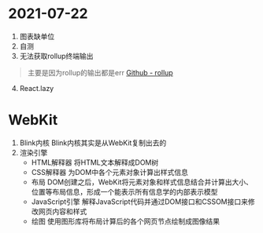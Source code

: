 # 2021-07-22
1. 图表缺单位
2. 自测
3. 无法获取rollup终端输出
> 主要是因为rollup的输出都是err
> [Github - rollup](https://github.com/rollup/rollup/blob/master/cli/run/build.ts)
4. React.lazy

# WebKit
1. Blink内核
Blink内核其实是从WebKit复制出去的
2. 渲染引擎
    - HTML解释器
    将HTML文本解释成DOM树
    - CSS解释器
    为DOM中各个元素对象计算出样式信息
    - 布局
    DOM创建之后，WebKit将元素对象和样式信息结合并计算出大小、位置等布局信息，形成一个能表示所有信息学的内部表示模型
    - JavaScript引擎
    解释JavaScript代码并通过DOM接口和CSSOM接口来修改网页内容和样式
    - 绘图
    使用图形库将布局计算后的各个网页节点绘制成图像结果